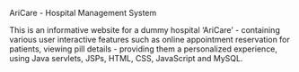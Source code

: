 AriCare - Hospital Management System

This is an informative website for a dummy hospital ‘AriCare’ - containing various user interactive features such as online appointment reservation for patients, viewing pill details - providing them a personalized experience, using Java servlets, JSPs, HTML, CSS, JavaScript and MySQL.
